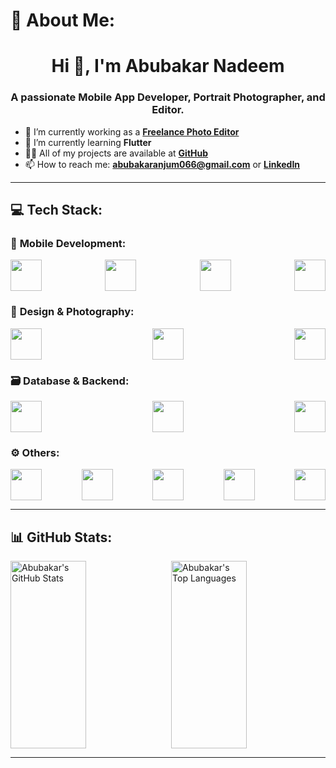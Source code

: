 # 💫 About Me:
<h1 align="center">Hi 👋, I'm Abubakar Nadeem</h1>
<h3 align="center">A passionate Mobile App Developer, Portrait Photographer, and Editor.</h3>

- 🔭 I’m currently working as a **[Freelance Photo Editor](https://www.fiverr.com/abubakar_anjum?public_mode=true)**
- 🌱 I’m currently learning **Flutter**
- 👨‍💻 All of my projects are available at **[GitHub](https://github.com/Abubakar-doc?tab=repositories)**
- 📫 How to reach me: **abubakaranjum066@gmail.com** or **[LinkedIn](https://linkedin.com/in/abubakar-nadeem-5672562b9)**

---

## 💻 Tech Stack:

### 📱 **Mobile Development**:
<div style="display: flex; justify-content: space-between; flex-wrap: wrap;">
  <img src="https://img.shields.io/badge/Flutter-%2302569B.svg?style=for-the-badge&logo=Flutter&logoColor=white" height="50" />
  <img src="https://img.shields.io/badge/react_native-%2320232a.svg?style=for-the-badge&logo=react&logoColor=%2361DAFB" height="50" />
  <img src="https://img.shields.io/badge/dart-%230175C2.svg?style=for-the-badge&logo=dart&logoColor=white" height="50" />
  <img src="https://img.shields.io/badge/REST%20APIs-%23323330.svg?style=for-the-badge&logo=api&logoColor=white" height="50" />
</div>

### 🎨 **Design & Photography**:
<div style="display: flex; justify-content: space-between; flex-wrap: wrap;">
  <img src="https://img.shields.io/badge/adobe%20photoshop-%2331A8FF.svg?style=for-the-badge&logo=adobe%20photoshop&logoColor=white" height="50" />
  <img src="https://img.shields.io/badge/Adobe%20Lightroom%20Classic-31A8FF.svg?style=for-the-badge&logo=Adobe%20Lightroom%20Classic&logoColor=white" height="50" />
  <img src="https://img.shields.io/badge/figma-%23F24E1E.svg?style=for-the-badge&logo=figma&logoColor=white" height="50" />
</div>

### 🗃️ **Database & Backend**:
<div style="display: flex; justify-content: space-between; flex-wrap: wrap;">
  <img src="https://img.shields.io/badge/firebase-%23039BE5.svg?style=for-the-badge&logo=firebase" height="50" />
  <img src="https://img.shields.io/badge/mysql-4479A1.svg?style=for-the-badge&logo=mysql&logoColor=white" height="50" />
  <img src="https://img.shields.io/badge/node.js-6DA55F?style=for-the-badge&logo=node.js&logoColor=white" height="50" />
</div>

### ⚙️ **Others**:
<div style="display: flex; justify-content: space-between; flex-wrap: wrap;">
  <img src="https://img.shields.io/badge/c++-%2300599C.svg?style=for-the-badge&logo=c%2B%2B&logoColor=white" height="50" />
  <img src="https://img.shields.io/badge/html5-%23E34F26.svg?style=for-the-badge&logo=html5&logoColor=white" height="50" />
  <img src="https://img.shields.io/badge/css3-%231572B6.svg?style=for-the-badge&logo=css3&logoColor=white" height="50" />
  <img src="https://img.shields.io/badge/tailwindcss-%2338B2AC.svg?style=for-the-badge&logo=tailwind-css&logoColor=white" height="50" />
  <img src="https://img.shields.io/badge/c%23-%23239120.svg?style=for-the-badge&logo=csharp&logoColor=white" height="50" />
</div>

---

## 📊 GitHub Stats:
<div style="display: flex; justify-content: space-between;">
  <img src="https://github-readme-stats.vercel.app/api?username=abubakar-doc&theme=default&hide_border=false&include_all_commits=true&count_private=true" alt="Abubakar's GitHub Stats" style="width: 49%; height: 300px; object-fit: cover;" />
  <img src="https://github-readme-stats.vercel.app/api/top-langs/?username=abubakar-doc&theme=default&hide_border=false&include_all_commits=true&count_private=true&layout=compact" alt="Abubakar's Top Languages" style="width: 49%; height: 300px; object-fit: cover;" />
</div>

---
